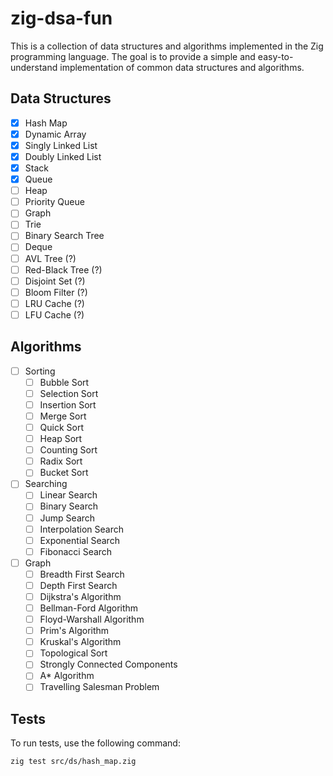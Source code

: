 # zig-dsa-fun

This is a collection of data structures and algorithms implemented in the Zig programming language. The goal is to provide a simple and easy-to-understand implementation of common data structures and algorithms.

## Data Structures
- [x] Hash Map
- [x] Dynamic Array
- [x] Singly Linked List
- [x] Doubly Linked List
- [x] Stack
- [x] Queue
- [ ] Heap
- [ ] Priority Queue
- [ ] Graph
- [ ] Trie
- [ ] Binary Search Tree
- [ ] Deque
- [ ] AVL Tree (?)
- [ ] Red-Black Tree (?)
- [ ] Disjoint Set (?)
- [ ] Bloom Filter (?)
- [ ] LRU Cache (?)
- [ ] LFU Cache (?)

## Algorithms
- [ ] Sorting
  - [ ] Bubble Sort
  - [ ] Selection Sort
  - [ ] Insertion Sort
  - [ ] Merge Sort
  - [ ] Quick Sort
  - [ ] Heap Sort
  - [ ] Counting Sort
  - [ ] Radix Sort
  - [ ] Bucket Sort
- [ ] Searching
  - [ ] Linear Search
  - [ ] Binary Search
  - [ ] Jump Search
  - [ ] Interpolation Search
  - [ ] Exponential Search
  - [ ] Fibonacci Search
- [ ] Graph
  - [ ] Breadth First Search
  - [ ] Depth First Search
  - [ ] Dijkstra's Algorithm
  - [ ] Bellman-Ford Algorithm
  - [ ] Floyd-Warshall Algorithm
  - [ ] Prim's Algorithm
  - [ ] Kruskal's Algorithm
  - [ ] Topological Sort
  - [ ] Strongly Connected Components
  - [ ] A* Algorithm
  - [ ] Travelling Salesman Problem

## Tests

To run tests, use the following command:

```bash
zig test src/ds/hash_map.zig
```
